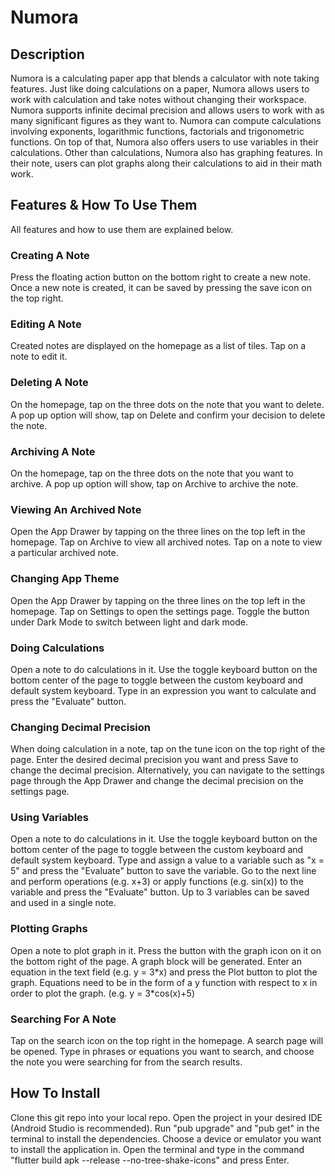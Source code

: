 # Numora

## Description
Numora is a calculating paper app that blends a calculator with note taking features. Just like doing calculations on a paper, Numora allows users to work with calculation and take notes without changing their workspace. Numora supports infinite decimal precision and allows users to work with as many significant figures as they want to. Numora can compute calculations involving exponents, logarithmic functions, factorials and trigonometric functions. On top of that, Numora also offers users to use variables in their calculations. Other than calculations, Numora also has graphing features. In their note, users can plot graphs along their calculations to aid in their math work.

## Features & How To Use Them
All features and how to use them are explained below.

### Creating A Note
Press the floating action button on the bottom right to create a new note. Once a new note is created, it can be saved by pressing the save icon on the top right.

### Editing A Note
Created notes are displayed on the homepage as a list of tiles. Tap on a note to edit it.

### Deleting A Note
On the homepage, tap on the three dots on the note that you want to delete. A pop up option will show, tap on Delete and confirm your decision to delete the note.

### Archiving A Note
On the homepage, tap on the three dots on the note that you want to archive. A pop up option will show, tap on Archive to archive the note.

### Viewing An Archived Note
Open the App Drawer by tapping on the three lines on the top left in the homepage. Tap on Archive to view all archived notes. Tap on a note to view a particular archived note.

### Changing App Theme
Open the App Drawer by tapping on the three lines on the top left in the homepage. Tap on Settings to open the settings page. Toggle the button under Dark Mode to switch between light and dark mode.

### Doing Calculations
Open a note to do calculations in it. Use the toggle keyboard button on the bottom center of the page to toggle between the custom keyboard and default system keyboard. Type in an expression you want to calculate and press the "Evaluate" button.

### Changing Decimal Precision
When doing calculation in a note, tap on the tune icon on the top right of the page. Enter the desired decimal precision you want and press Save to change the decimal precision. Alternatively, you can navigate to the settings page through the App Drawer and change the decimal precision on the settings page.

### Using Variables
Open a note to do calculations in it. Use the toggle keyboard button on the bottom center of the page to toggle between the custom keyboard and default system keyboard. Type and assign a value to a variable such as "x = 5" and press the "Evaluate" button to save the variable. Go to the next line and perform operations (e.g. x+3) or apply functions (e.g. sin(x)) to the variable and press the "Evaluate" button. Up to 3 variables can be saved and used in a single note.

### Plotting Graphs
Open a note to plot graph in it. Press the button with the graph icon on it on the bottom right of the page. A graph block will be generated. Enter an equation in the text field (e.g. y = 3\*x) and press the Plot button to plot the graph. Equations need to be in the form of a y function with respect to x in order to plot the graph. (e.g. y = 3\*cos(x)+5)

### Searching For A Note
Tap on the search icon on the top right in the homepage. A search page will be opened. Type in phrases or equations you want to search, and choose the note you were searching for from the search results.

## How To Install
Clone this git repo into your local repo. Open the project in your desired IDE (Android Studio is recommended). Run "pub upgrade" and "pub get" in the terminal to install the dependencies. Choose a device or emulator you want to install the application in. Open the terminal and type in the command "flutter build apk --release --no-tree-shake-icons" and press Enter.

